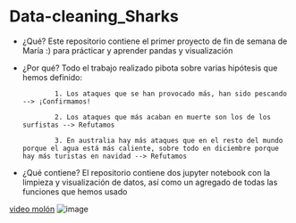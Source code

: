 # Data-cleaning_Sharks

- ¿Qué? 
        Este repositorio contiene el primer proyecto de fin de semana de María :) para prácticar y aprender pandas y visualización
- ¿Por qué?
        Todo el trabajo realizado pibota sobre varias hipótesis que hemos definido:
        
              1. Los ataques que se han provocado más, han sido pescando --> ¡Confirmamos!
              
              2. Los ataques que más acaban en muerte son los de los surfistas --> Refutamos
             
              3. En australia hay más ataques que en el resto del mundo porque el agua está más caliente, sobre todo en diciembre porque hay más turistas en navidad --> Refutamos

- ¿Qué contiene?
        El repositorio contiene dos jupyter notebook con la limpieza y visualización de datos, así como un agregado de todas las funciones que hemos usado

[video molón](https://www.youtube.com/watch?v=XqZsoesa55w)
![image](https://user-images.githubusercontent.com/92324979/139707953-78723399-e7ae-4ea8-8d77-45a9cd0ba1a2.png)
